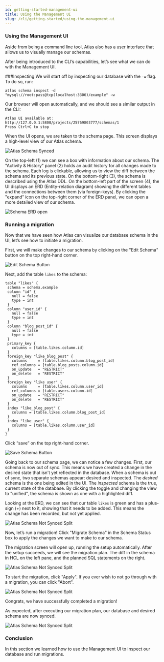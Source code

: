 ```yaml
---
id: getting-started-management-ui
title: Using the Management UI
slug: /cli/getting-started/using-the-management-ui
---
```


### Using the Management UI
Aside from being a command line tool, Atlas also has a user interface that allows us to visually manage our schemas. 

After being introduced to the CLI’s capabilities, let’s see what we can do with the Management UI.

###Inspecting
We will start off by inspecting our database with the `-w` flag. To do so, run:

`atlas schema inspect -d "mysql://root:pass@tcp(localhost:3306)/example" -w`

Our browser will open automatically, and we should see a similar output in the CLI:
```
Atlas UI available at: http://127.0.0.1:5800/projects/25769803777/schemas/1 
Press Ctrl+C to stop
```

When the UI opens, we are taken to the schema page. This screen displays a high-level view of our Atlas schema.

![Atlas Schema Synced](https://atlasgo.io/uploads/images/docs/synced-atlas-schema.png)


On the top-left (1) we can see a box with information about our schema. The "Activity & History" panel (2) holds an audit history for all changes made to the schema. Each log is clickable, allowing us to view the diff between the schema and its previous state. On the bottom-right (3), the schema is described using the Atlas DDL.  On the bottom-left part of the screen (4), the UI displays an ERD (Entity-relation diagram) showing the different tables and the connections between them (via foreign-keys). By clicking the "expand" icon on the top-right corner of the ERD panel, we can open a more detailed view of our schema.

![Schema ERD open](https://atlasgo.io/uploads/images/docs/schema-erd-open.png)

### Running a migration

Now that we have seen how Atlas can visualize our database schema in the UI, let’s see how to initiate a migration.

First, we will make changes to our schema by clicking on the "Edit Schema" button on the top right-hand corner.

![Edit Schema Button](https://atlasgo.io/uploads/images/docs/edit-schema-button.png)

Next, add the table `likes` to the schema:
```
table "likes" {
 schema = schema.example
 column "id" {
   null = false
   type = int
 }
 column "user_id" {
   null = false
   type = int
 }
 column "blog_post_id" {
   null = false
   type = int
 }
 primary_key {
   columns = [table.likes.column.id]
 }
 foreign_key "like_blog_post" {
   columns     = [table.likes.column.blog_post_id]
   ref_columns = [table.blog_posts.column.id]
   on_update   = "RESTRICT"
   on_delete   = "RESTRICT"
 }
 foreign_key "like_user" {
   columns     = [table.likes.column.user_id]
   ref_columns = [table.users.column.id]
   on_update   = "RESTRICT"
   on_delete   = "RESTRICT"
 }
 index "like_blog_post" {
   columns = [table.likes.column.blog_post_id]
 }
 index "like_user" {
   columns = [table.likes.column.user_id]
 }
}
```

Click “save” on the top right-hand corner.

![Save Schema Button](https://atlasgo.io/uploads/images/docs/save-schema.png)

Going back to our schema page, we can notice a few changes. First, our schema is now out of sync. This means we have created a change in the desired state that isn't yet reflected in the database. When a schema is out of sync, two separate schemas appear: desired and inspected.
The _desired_ schema is the one being edited in the UI. The _inspected_ schema is the
true, current state of the database. By clicking the toggle and changing the view to "unified", the schema is shown as one with a highlighted diff.

Looking at the ERD, we can see that our table `likes` is green and has a plus-sign (+) next to it, showing that it needs to be added. This means the change has been recorded, but not yet applied.

![Atlas Schema Not Synced Split](https://atlasgo.io/uploads/images/docs/schema-out-of-sync-unified.png)

Now, let’s run a migration!
Click "Migrate Schema" in the Schema Status box to apply the changes we want to make to our schema.

The migration screen will open up, running the setup automatically. After the setup succeeds, we will see the migration plan.
The diff in the schema in HCL on the left pane, and the planned SQL statements on the right.

![Atlas Schema Not Synced Split](https://atlasgo.io/uploads/images/docs/migrate-plan-step.png)

To start the migration, click "Apply". If you ever wish to not go through with a migration, you can click "Abort".

![Atlas Schema Not Synced Split](https://atlasgo.io/uploads/images/docs/migrate-apply-step.png)

Congrats, we have successfully completed a migration!

As expected, after executing our migration plan, our database and desired schema are now synced.

![Atlas Schema Not Synced Split](https://atlasgo.io/uploads/images/docs/synced-schema-after-migration.png)

### Conclusion
In this section we learned how to use the Management UI to inspect our database and run migrations.
